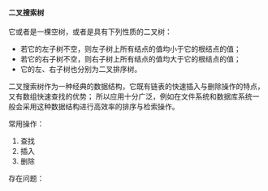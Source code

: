 #### 二叉搜索树
它或者是一棵空树，或者是具有下列性质的二叉树： 
+ 若它的左子树不空，则左子树上所有结点的值均小于它的根结点的值； 
+ 若它的右子树不空，则右子树上所有结点的值均大于它的根结点的值； 
+ 它的左、右子树也分别为二叉排序树。

二叉搜索树作为一种经典的数据结构，它既有链表的快速插入与删除操作的特点，又有数组快速查找的优势；
所以应用十分广泛，例如在文件系统和数据库系统一般会采用这种数据结构进行高效率的排序与检索操作。

常用操作：
1. 查找
2. 插入
3. 删除

存在问题：